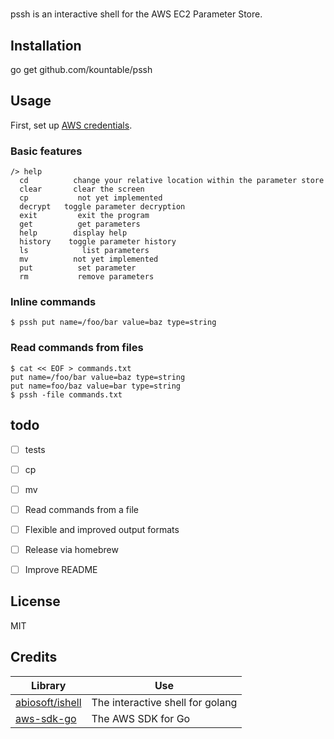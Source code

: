 #
pssh is an interactive shell for the AWS EC2 Parameter Store.


## Installation
go get github.com/kountable/pssh

## Usage
First, set up [AWS credentials](http://docs.aws.amazon.com/sdk-for-go/v1/developer-guide/configuring-sdk.html#specifying-credentials).

### Basic features
```
/> help
  cd          change your relative location within the parameter store
  clear       clear the screen
  cp           not yet implemented
  decrypt   toggle parameter decryption
  exit         exit the program
  get          get parameters
  help        display help
  history    toggle parameter history
  ls            list parameters
  mv          not yet implemented
  put          set parameter
  rm           remove parameters
```

###  Inline commands
```
$ pssh put name=/foo/bar value=baz type=string
```

###  Read commands from files
```
$ cat << EOF > commands.txt
put name=/foo/bar value=baz type=string
put name=foo/baz value=bar type=string
$ pssh -file commands.txt
```


## todo
* [ ] tests
* [ ] cp
* [ ] mv
* [ ] Read commands from a file
* [ ] Flexible and improved output formats
* [ ] Release via homebrew
* [ ] Improve README


## License
MIT


## Credits
Library | Use
------- | -----
[abiosoft/ishell](https://github.com/abiosoft/ishell) | The interactive shell for golang
[aws-sdk-go](https://github.com/aws/aws-sdk-go) | The AWS SDK for Go
